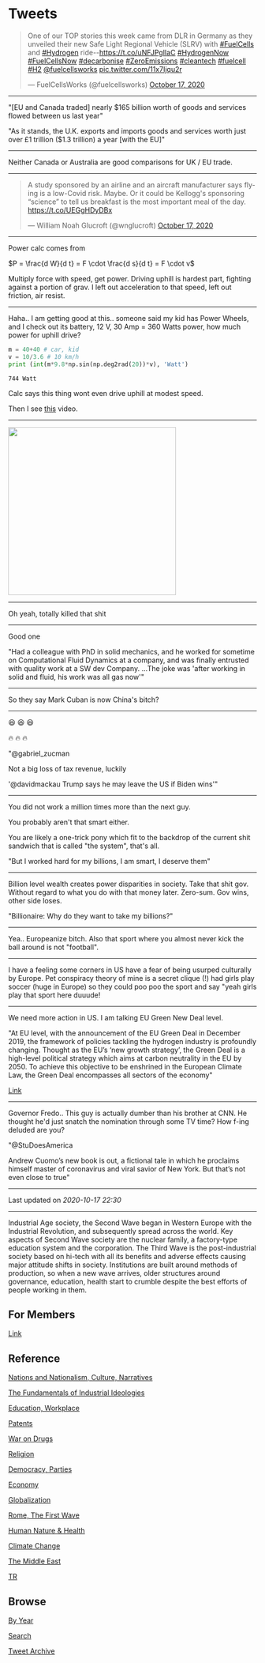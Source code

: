 # Tweets

<blockquote class="twitter-tweet"><p lang="en" dir="ltr">One of our TOP stories this week came from DLR in Germany as they unveiled their new Safe Light Regional Vehicle (SLRV) with <a href="https://twitter.com/hashtag/FuelCells?src=hash&amp;ref_src=twsrc%5Etfw">#FuelCells</a> and <a href="https://twitter.com/hashtag/Hydrogen?src=hash&amp;ref_src=twsrc%5Etfw">#Hydrogen</a> ride--<a href="https://t.co/uNFJPglIaC">https://t.co/uNFJPglIaC</a> <a href="https://twitter.com/hashtag/HydrogenNow?src=hash&amp;ref_src=twsrc%5Etfw">#HydrogenNow</a> <a href="https://twitter.com/hashtag/FuelCellsNow?src=hash&amp;ref_src=twsrc%5Etfw">#FuelCellsNow</a> <a href="https://twitter.com/hashtag/decarbonise?src=hash&amp;ref_src=twsrc%5Etfw">#decarbonise</a> <a href="https://twitter.com/hashtag/ZeroEmissions?src=hash&amp;ref_src=twsrc%5Etfw">#ZeroEmissions</a> <a href="https://twitter.com/hashtag/cleantech?src=hash&amp;ref_src=twsrc%5Etfw">#cleantech</a> <a href="https://twitter.com/hashtag/fuelcell?src=hash&amp;ref_src=twsrc%5Etfw">#fuelcell</a> <a href="https://twitter.com/hashtag/H2?src=hash&amp;ref_src=twsrc%5Etfw">#H2</a> <a href="https://twitter.com/fuelcellsworks?ref_src=twsrc%5Etfw">@fuelcellsworks</a> <a href="https://t.co/11x7Ijqu2r">pic.twitter.com/11x7Ijqu2r</a></p>&mdash; FuelCellsWorks (@fuelcellsworks) <a href="https://twitter.com/fuelcellsworks/status/1317363968588025856?ref_src=twsrc%5Etfw">October 17, 2020</a></blockquote> <script async src="https://platform.twitter.com/widgets.js" charset="utf-8"></script>

---

"[EU and Canada traded] nearly $165 billion worth of goods and services
flowed between us last year"

"As it stands, the U.K. exports and imports goods and services worth
just over £1 trillion ($1.3 trillion) a year [with the EU]"

---

Neither Canada or Australia are good comparisons for UK / EU trade.

---

<blockquote class="twitter-tweet"><p lang="en" dir="ltr">A study sponsored by an airline and an aircraft manufacturer says flying is a low-Covid risk. Maybe. Or it could be Kellogg&#39;s sponsoring “science” to tell us breakfast is the most important meal of the day. <a href="https://t.co/UEGgHDyDBx">https://t.co/UEGgHDyDBx</a></p>&mdash; William Noah Glucroft (@wnglucroft) <a href="https://twitter.com/wnglucroft/status/1317488552712744960?ref_src=twsrc%5Etfw">October 17, 2020</a></blockquote> <script async src="https://platform.twitter.com/widgets.js" charset="utf-8"></script>

---

Power calc comes from

$P = \frac{d W}{d t} = F \cdot \frac{d s}{d t} = F \cdot v$

Multiply force with speed, get power. Driving uphill is hardest part,
fighting against a portion of grav. I left out acceleration to that
speed, left out friction, air resist.

---

Haha.. I am getting good at this.. someone said my kid has Power
Wheels, and I check out its battery, 12 V, 30 Amp = 360 Watts power,
how much power for uphill drive?


```python
m = 40+40 # car, kid
v = 10/3.6 # 10 km/h
print (int(m*9.8*np.sin(np.deg2rad(20))*v), 'Watt')
```

```text
744 Watt
```

Calc says this thing wont even drive uphill at modest speed.

Then I see [this](https://www.youtube.com/watch?v=MiNARVZQopk&t=320s) video.

---

<img width="340" src="https://drive.google.com/uc?export=view&id=1-6gUNTFEYg1dQ6wrYTonoOmYmrVTYPox"/>

---

Oh yeah, totally killed that shit

---

Good one 

"Had a colleague with PhD in solid mechanics, and he worked for
sometime on Computational Fluid Dynamics at a company, and was finally
entrusted with quality work at a SW dev Company. ...The joke was
'after working in solid and fluid, his work was all gas now'"

---

So they say Mark Cuban is now China's bitch?

---

😆 😆 😆

🔥 🔥 🔥 

"@gabriel_zucman

Not a big loss of tax revenue, luckily

'@davidmackau Trump says he may leave the US if Biden wins'"

---

You did not work a million times more than the next guy.

You probably aren't that smart either.

You are likely a one-trick pony which fit to the backdrop of the
current shit sandwich that is called "the system", that's
all. 

"But I worked hard for my billions, I am smart, I deserve them"

---

Billion level wealth creates power disparities in society. Take that
shit gov. Without regard to what you do with that money
later. Zero-sum. Gov wins, other side loses.

"Billionaire: Why do they want to take my billions?"

---

Yea.. Europeanize bitch. Also that sport where you almost never kick
the ball around is not "football".

---

I have a feeling some corners in US have a fear of being usurped
culturally by Europe. Pet conspiracy theory of mine is a secret clique
(!)  had girls play soccer (huge in Europe) so they could poo poo the
sport and say "yeah girls play that sport here duuude!

---

We need more action in US. I am talking EU Green New Deal level.

"At EU level, with the announcement of the EU Green Deal in December
2019, the framework of policies tackling the hydrogen industry is
profoundly changing. Thought as the EU’s ‘new growth strategy’, the
Green Deal is a high-level political strategy which aims at carbon
neutrality in the EU by 2050. To achieve this objective to be
enshrined in the European Climate Law, the Green Deal encompasses all
sectors of the economy"

[Link](https://fchobservatory.eu/sites/default/files/reports/Chapter_3_Policies_070920.pdf)

---

Governor Fredo.. This guy is actually dumber than his brother at
CNN. He thought he'd just snatch the nomination through some TV time?
How f-ing deluded are you?

"@StuDoesAmerica

Andrew Cuomo’s new book is out, a fictional tale in which he proclaims
himself master of coronavirus and viral savior of New York. But that’s
not even close to true"

---

Last updated on *2020-10-17 22:30*

---

Industrial Age society, the Second Wave began in Western Europe with
the Industrial Revolution, and subsequently spread across the
world. Key aspects of Second Wave society are the nuclear family, a
factory-type education system and the corporation. The Third Wave is
the post-industrial society based on hi-tech with all its benefits and
adverse effects causing major attitude shifts in society. Institutions
are built around methods of production, so when a new wave arrives,
older structures around governance, education, health start to crumble
despite the best efforts of people working in them.

## For Members

[Link](https://thirdwave-members.herokuapp.com)

## Reference

[Nations and Nationalism, Culture, Narratives](/2013/02/nations-and-nationalism.md)

[The Fundamentals of Industrial Ideologies](/2011/04/fundamentals-of-industrial-ideologies.md)

[Education, Workplace](2017/09/education-workplace.md)

[Patents](/2018/09/patents.md)

[War on Drugs](/2019/11/war-on-drugs.md)

[Religion](/2015/04/god-religion.md)

[Democracy, Parties](/2016/11/democracy.md)

[Economy](/2018/05/economy.md)

[Globalization](/2018/09/globalization.md)

[Rome, The First Wave](/2017/12/rome.md)

[Human Nature & Health](/2020/07/human-nature.md)

[Climate Change](/2018/12/climate.md)

[The Middle East](/2019/07/middleeast.md)

[TR](../tr)

## Browse

[By Year](years.md)

[Search](search.html)

[Tweet Archive](/tweets/README.md)



